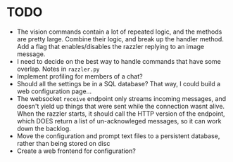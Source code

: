 # TODO

- The vision commands contain a lot of repeated logic, and the methods are pretty large. Combine their logic, and break up the handler method. Add a flag that enables/disables the razzler replying to an image message.
- I need to decide on the best way to handle commands that have some overlap. Notes in `razzler.py`
- Implement profiling for members of a chat?
- Should all the settings be in a SQL database? That way, I could build a web configuration page...
- The websocket `receive` endpoint only streams incoming messages, and doesn't yield up things that were sent while the connection wasnt alive. When the razzler starts, it should call the HTTP version of the endpoint, which DOES return a list of un-acknowleged messages, so it can work down the backlog.
- Move the configuration and prompt text files to a persistent database, rather than being stored on disc
- Create a web frontend for configuration?
